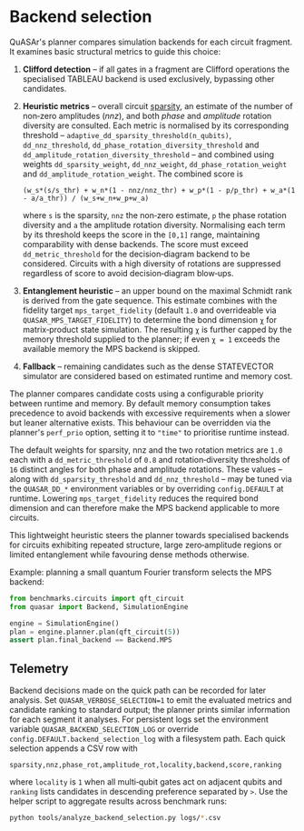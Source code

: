 # Backend selection

QuASAr's planner compares simulation backends for each circuit fragment.  It
examines basic structural metrics to guide this choice:

1. **Clifford detection** – if all gates in a fragment are Clifford operations
   the specialised TABLEAU backend is used exclusively, bypassing other
   candidates.
2. **Heuristic metrics** – overall circuit [sparsity](sparsity.md), an
   estimate of the number of non‑zero amplitudes (*nnz*), and both *phase* and
   *amplitude* rotation diversity are consulted. Each metric is normalised by
   its corresponding threshold – ``adaptive_dd_sparsity_threshold(n_qubits)``,
   ``dd_nnz_threshold``, ``dd_phase_rotation_diversity_threshold`` and
   ``dd_amplitude_rotation_diversity_threshold`` – and combined using weights
   ``dd_sparsity_weight``, ``dd_nnz_weight``, ``dd_phase_rotation_weight`` and
   ``dd_amplitude_rotation_weight``.  The combined score is

   ``(w_s*(s/s_thr) + w_n*(1 - nnz/nnz_thr) + w_p*(1 - p/p_thr) + w_a*(1 - a/a_thr)) / (w_s+w_n+w_p+w_a)``

   where ``s`` is the sparsity, ``nnz`` the non‑zero estimate, ``p`` the phase
   rotation diversity and ``a`` the amplitude rotation diversity. Normalising
   each term by its threshold keeps the score in the ``[0,1]`` range,
   maintaining comparability with dense backends.  The score must exceed
   ``dd_metric_threshold`` for the decision‑diagram backend to be considered.
   Circuits with a high diversity of rotations are suppressed regardless of
   score to avoid decision‑diagram blow‑ups.
3. **Entanglement heuristic** – an upper bound on the maximal Schmidt rank is
   derived from the gate sequence.  This estimate combines with the fidelity
   target ``mps_target_fidelity`` (default ``1.0`` and overrideable via
   ``QUASAR_MPS_TARGET_FIDELITY``) to determine the bond dimension ``χ`` for
   matrix‑product state simulation.  The resulting ``χ`` is further capped by
   the memory threshold supplied to the planner; if even ``χ = 1`` exceeds the
   available memory the MPS backend is skipped.
4. **Fallback** – remaining candidates such as the dense STATEVECTOR simulator
   are considered based on estimated runtime and memory cost.

The planner compares candidate costs using a configurable priority between
runtime and memory.  By default memory consumption takes precedence to avoid
backends with excessive requirements when a slower but leaner alternative
exists.  This behaviour can be overridden via the planner's ``perf_prio``
option, setting it to ``"time"`` to prioritise runtime instead.

The default weights for sparsity, nnz and the two rotation metrics are ``1.0``
each with a ``dd_metric_threshold`` of ``0.8`` and rotation‑diversity thresholds
of ``16`` distinct angles for both phase and amplitude rotations. These values
– along with ``dd_sparsity_threshold`` and ``dd_nnz_threshold`` – may be tuned
via the ``QUASAR_DD_*`` environment variables or by overriding
``config.DEFAULT`` at runtime.  Lowering ``mps_target_fidelity`` reduces the
required bond dimension
and can therefore make the MPS backend applicable to more circuits.

This lightweight heuristic steers the planner towards specialised backends for
circuits exhibiting repeated structure, large zero‑amplitude regions or limited
entanglement while favouring dense methods otherwise.

Example: planning a small quantum Fourier transform selects the MPS backend:

```python
from benchmarks.circuits import qft_circuit
from quasar import Backend, SimulationEngine

engine = SimulationEngine()
plan = engine.planner.plan(qft_circuit(5))
assert plan.final_backend == Backend.MPS
```

## Telemetry

Backend decisions made on the quick path can be recorded for later analysis.
Set ``QUASAR_VERBOSE_SELECTION=1`` to emit the evaluated metrics and candidate
ranking to standard output; the planner prints similar information for each
segment it analyses.  For persistent logs set the environment variable
``QUASAR_BACKEND_SELECTION_LOG`` or override
``config.DEFAULT.backend_selection_log`` with a filesystem path.  Each quick
selection appends a CSV row with

``sparsity,nnz,phase_rot,amplitude_rot,locality,backend,score,ranking``

where ``locality`` is ``1`` when all multi‑qubit gates act on adjacent qubits
and ``ranking`` lists candidates in descending preference separated by ``>``.
Use the helper script to aggregate results across benchmark runs:

```bash
python tools/analyze_backend_selection.py logs/*.csv
```
